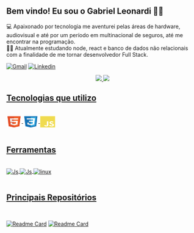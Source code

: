 ## Bem vindo!  Eu sou o Gabriel Leonardi 👋🏻
💻 Apaixonado por tecnologia me aventurei pelas áreas de hardware, audiovisual e até por um período em multinacional de seguros, até me encontrar na programação.<br>
🚀📒 Atualmente estudando node, react e banco de dados não relacionais com a finalidade de me tornar desenvolvedor Full Stack.

[![Gmail](https://img.shields.io/badge/Gmail-D14836?style=for-the-badge&logo=gmail&logoColor=white)](mailto:gbe.leonardi@gmail.com)
[![Linkedin](https://img.shields.io/badge/LinkedIn-0077B5?style=for-the-badge&logo=linkedin&logoColor=white)](https://www.linkedin.com/in/gabriel-leonardi-61556b144/)
<div align="center">
 <a href="https://github.com/Gbleonardi">
<img height="160em" src="https://github-readme-stats.vercel.app/api?username=Gbleonardi&show_icons=true&theme=vision-friendly-dark&include_all_commits=false"/>
<img height="160em" src="https://github-readme-stats.vercel.app/api/top-langs/?username=Gbleonardi&layout=compact&langs_count=7&theme=vision-friendly-dark"/>
 </div>

## Tecnologias que utilizo
<br>

<div style="display: inline_block">
 <img align="center" alt="HTML" height="30" width="40" src="https://raw.githubusercontent.com/devicons/devicon/master/icons/html5/html5-original.svg">
 <img align="center" alt="CSS" height="30" width="40" src="https://raw.githubusercontent.com/devicons/devicon/master/icons/css3/css3-original.svg">
 <img align="center" alt="Js" height="30" width="40" src="https://raw.githubusercontent.com/devicons/devicon/master/icons/javascript/javascript-plain.svg"><br> <br>

## Ferramentas
<br>

<div style="display: inline_blovk">
 <img align="center" alt="Js" height="30" width="40" src="https://cdn.jsdelivr.net/gh/devicons/devicon/icons/aftereffects/aftereffects-original.svg" />
<img align="center" alt="Js" height="30" width="40" src="https://cdn.jsdelivr.net/gh/devicons/devicon/icons/photoshop/photoshop-plain.svg" />
<img align="center" alt=linux src="https://img.shields.io/badge/Linux-FCC624?style=for-the-badge&logo=linux&logoColor=black">
 <br><br>

 ## Principais Repositórios
<br>
 
 [![Readme Card](https://github-readme-stats.vercel.app/api/pin/?username=Gbleonardi&repo=Sistema-de-escalas&theme=highcontrast)](https://github.com/Gbleonardi/Sistema-de-escalas)
 [![Readme Card](https://github-readme-stats.vercel.app/api/pin/?username=Gbleonardi&repo=Projeto-MusicDot&theme=highcontrast)](https://github.com/Gbleonardi/Projeto-MusicDot)

 
 
 </div>
